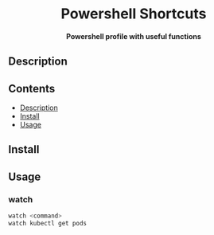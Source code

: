 <h1 align="center">
  Powershell Shortcuts
</h1>

<h4 align="center">
  Powershell profile with useful functions
</h4>

## Description

<tbd>

## Contents

- [Description](#description)
- [Install](#install)
- [Usage](#usage)

## Install

<tbd>

## Usage

### watch

``` bash
watch <command>
watch kubectl get pods
```